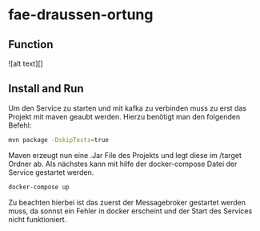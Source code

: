 # fae-draussen-ortung


## Function
![alt text][]

## Install and Run

Um den Service zu starten und mit kafka zu verbinden muss zu erst das Projekt mit maven geaubt werden.
Hierzu benötigt man den folgenden Befehl: 
```bash
mvn package -DskipTests=true
```
Maven erzeugt nun eine .Jar File des Projekts und legt diese im /target Ordner ab. 
Als nächstes kann mit hilfe der docker-compose Datei der Service gestartet werden. 
```bash
docker-compose up 
```
Zu beachten hierbei ist das zuerst der Messagebroker gestartet werden muss,
da sonnst ein Fehler in docker erscheint und der Start des Services nicht funktioniert.

